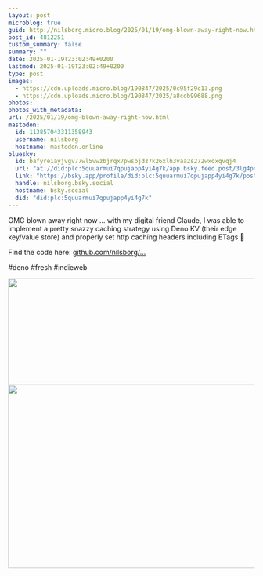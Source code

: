 ```yaml
---
layout: post
microblog: true
guid: http://nilsborg.micro.blog/2025/01/19/omg-blown-away-right-now.html
post_id: 4812251
custom_summary: false
summary: ""
date: 2025-01-19T23:02:49+0200
lastmod: 2025-01-19T23:02:49+0200
type: post
images:
  - https://cdn.uploads.micro.blog/190847/2025/0c95f29c13.png
  - https://cdn.uploads.micro.blog/190847/2025/a8cdb99688.png
photos:
photos_with_metadata:
url: /2025/01/19/omg-blown-away-right-now.html
mastodon:
  id: 113857043311358943
  username: nilsborg
  hostname: mastodon.online
bluesky:
  id: bafyreiayjvgv77wl5vwzbjrqx7pwsbjdz7k26xlh3vaa2s272wxoxqvqj4
  url: "at://did:plc:5quuarmui7qpujapp4yi4g7k/app.bsky.feed.post/3lg4px7bl5i2s"
  link: "https://bsky.app/profile/did:plc:5quuarmui7qpujapp4yi4g7k/post/3lg4px7bl5i2s"
  handle: nilsborg.bsky.social
  hostname: bsky.social
  did: "did:plc:5quuarmui7qpujapp4yi4g7k"
---
```


OMG blown away right now … with my digital friend Claude, I was able to implement a pretty snazzy caching strategy using Deno KV (their edge key/value store) and properly set http caching headers including ETags 🎉

Find the code here: [github.com/nilsborg/...](https://github.com/nilsborg/nilsb.org)

#deno #fresh #indieweb

<img src="images/2025/0c95f29c13.png" width="600" height="217" alt=""><img src="images/2025/a8cdb99688.png" width="600" height="374" alt="">
